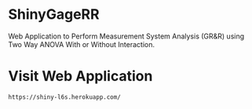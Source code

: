 # ShinyGageRR
Web Application to Perform Measurement System Analysis (GR&amp;R) using Two Way ANOVA With or Without Interaction.

# Visit Web Application 
```bash
https://shiny-l6s.herokuapp.com/
```
